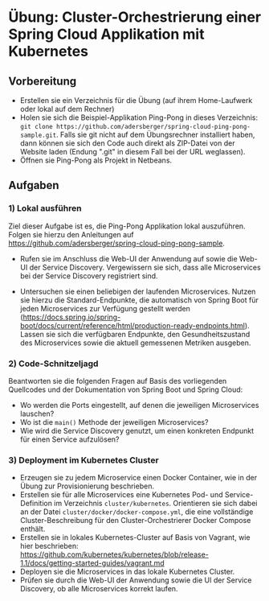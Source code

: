 # Übung: Cluster-Orchestrierung einer Spring Cloud Applikation mit Kubernetes

## Vorbereitung
* Erstellen sie ein Verzeichnis für die Übung (auf ihrem Home-Laufwerk oder lokal auf dem Rechner)
* Holen sie sich die Beispiel-Applikation Ping-Pong in dieses Verzeichnis: `git clone https://github.com/adersberger/spring-cloud-ping-pong-sample.git`. Falls sie git nicht auf dem Übungsrechner installiert haben, dann können sie sich den Code auch direkt als ZIP-Datei von der Website laden (Endung ".git" in diesem Fall bei der URL weglassen).
* Öffnen sie Ping-Pong als Projekt in Netbeans.

## Aufgaben
### 1) Lokal ausführen
Ziel dieser Aufgabe ist es, die Ping-Pong Applikation lokal auszuführen. Folgen sie hierzu den Anleitungen auf https://github.com/adersberger/spring-cloud-ping-pong-sample.

* Rufen sie im Anschluss die Web-UI der Anwendung auf sowie die Web-UI der Service Discovery. Vergewissern sie sich, dass alle Microservices bei der Service Discovery registriert sind.

* Untersuchen sie einen beliebigen der laufenden Microservices. Nutzen sie hierzu die Standard-Endpunkte, die automatisch von Spring Boot für jeden Microservices zur Verfügung gestellt werden (https://docs.spring.io/spring-boot/docs/current/reference/html/production-ready-endpoints.html). Lassen sie sich die verfügbaren Endpunkte, den Gesundheitszustand des Microservices sowie die aktuell gemessenen Metriken ausgeben.

### 2) Code-Schnitzeljagd
Beantworten sie die folgenden Fragen auf Basis des vorliegenden Quellcodes und der Dokumentation von Spring Boot und Spring Cloud:
* Wo werden die Ports eingestellt, auf denen die jeweiligen Microservices lauschen?
* Wo ist die `main()` Methode der jeweiligen Microservices?
* Wie wird die Service Discovery genutzt, um einen konkreten Endpunkt für einen Service aufzulösen?

### 3) Deployment im Kubernetes Cluster
* Erzeugen sie zu jedem Microservice einen Docker Container, wie in der Übung zur Provisionierung beschrieben.
* Erstellen sie für alle Microservices eine Kubernetes Pod- und Service-Definition im Verzeichnis `cluster/kubernetes`. Orientieren sie sich dabei an der Datei `cluster/docker/docker-compose.yml`, die eine vollständige Cluster-Beschreibung für den Cluster-Orchestrierer Docker Compose enthält.
* Erstellen sie in lokales Kubernetes-Cluster auf Basis von Vagrant, wie hier beschrieben: https://github.com/kubernetes/kubernetes/blob/release-1.1/docs/getting-started-guides/vagrant.md
* Deployen sie die Microservices in das lokale Kubernetes Cluster.
* Prüfen sie durch die Web-UI der Anwendung sowie die UI der Service Discovery, ob alle Microservices korrekt laufen.
